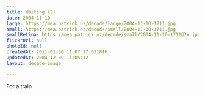```yaml
---
title: Waiting (2)
date: 2004-11-10
large: https://mea.patrick.nz/decade/large/2004-11-10-1711.jpg
small: https://mea.patrick.nz/decade/small/2004-11-10-1711.jpg
smallRetina: https://mea.patrick.nz/decade/small/2004-11-10-1711@2x.jpg
flickrUrl: null
photoId: null
createdAt: 2011-01-30 11:07:17.031816
updatedAt: 2004-12-09 11:05:12
layout: decade-image

---
```

For a train
